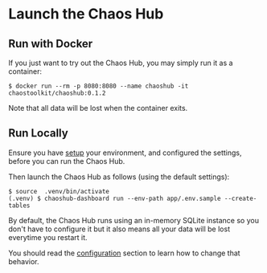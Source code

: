# Launch the Chaos Hub

## Run with Docker

If you just want to try out the Chaos Hub, you may simply run it as a container:

```
$ docker run --rm -p 8080:8080 --name chaoshub -it chaostoolkit/chaoshub:0.1.2
```

Note that all data will be lost when the container exits.

## Run Locally

Ensure you have [setup][setup] your environment, and configured the settings,
before you can run the Chaos Hub.

[setup]: https://github.com/chaostoolkit/chaoshub/blob/master/docs/setup.md
[configure]: https://github.com/chaostoolkit/chaoshub/blob/master/docs/configure.md

Then launch the Chaos Hub as follows (using the default settings):

```
$ source  .venv/bin/activate
(.venv) $ chaoshub-dashboard run --env-path app/.env.sample --create-tables
```

By default, the Chaos Hub runs using an in-memory SQLite instance so you don't
have to configure it but it also means all your data will be lost everytime
you restart it.

You should read the [configuration][config] section to learn how to change that
behavior.

[config]: https://github.com/chaostoolkit/chaoshub/blob/master/docs/configure.md
